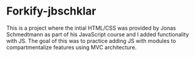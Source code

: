 # Forkify-jbschklar
This is a project where the intial HTML/CSS was provided by Jonas Schmedtmann as part of his JavaScript course and I added functionality with JS.
The goal of this was to practice adding JS with modules to compartmentalize features using MVC architecture.
